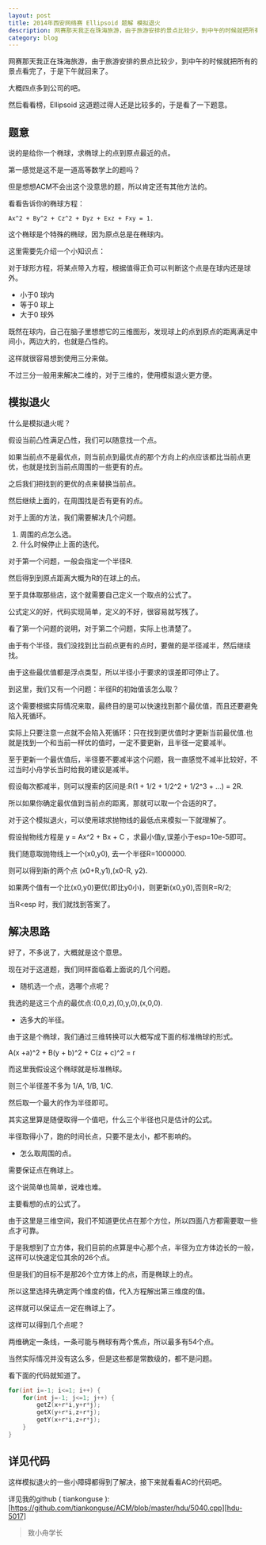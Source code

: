 ```yaml
---
layout: post
title: 2014年西安网络赛 Ellipsoid 题解 模拟退火
description: 网赛那天我正在珠海旅游，由于旅游安排的景点比较少，到中午的时候就把所有的景点看完了，于是下午就回来了。然后看看榜，Ellipsoid 这道题过得人还是比较多的，于是看了一下题意。
category: blog
---
```


网赛那天我正在珠海旅游，由于旅游安排的景点比较少，到中午的时候就把所有的景点看完了，于是下午就回来了。

大概四点多到公司的吧。

然后看看榜，Ellipsoid 这道题过得人还是比较多的，于是看了一下题意。


## 题意

说的是给你一个椭球，求椭球上的点到原点最近的点。

第一感觉是这不是一道高等数学上的题吗？

但是想想ACM不会出这个没意思的题，所以肯定还有其他方法的。

看看告诉你的椭球方程：

```
Ax^2 + By^2 + Cz^2 + Dyz + Exz + Fxy = 1.
```

这个椭球是个特殊的椭球，因为原点总是在椭球内。

这里需要先介绍一个小知识点：

对于球形方程，将某点带入方程，根据值得正负可以判断这个点是在球内还是球外。

* 小于0 球内
* 等于0 球上
* 大于0 球外


既然在球内，自己在脑子里想想它的三维图形，发现球上的点到原点的距离满足中间小，两边大的，也就是凸性的。

这样就很容易想到使用三分来做。

不过三分一般用来解决二维的，对于三维的，使用模拟退火更方便。

## 模拟退火

什么是模拟退火呢？

假设当前凸性满足凸性，我们可以随意找一个点。

如果当前点不是最优点，则当前点到最优点的那个方向上的点应该都比当前点更优，也就是找到当前点周围的一些更有的点。


之后我们把找到的更优的点来替换当前点。


然后继续上面的，在周围找是否有更有的点。

对于上面的方法，我们需要解决几个问题。

1. 周围的点怎么选。
2. 什么时候停止上面的迭代。


对于第一个问题，一般会指定一个半径R.

然后得到到原点距离大概为R的在球上的点。

至于具体取那些店，这个就需要自己定义一个取点的公式了。

公式定义的好，代码实现简单，定义的不好，很容易就写残了。

看了第一个问题的说明，对于第二个问题，实际上也清楚了。

由于有个半径，我们没找到比当前点更有的点时，要做的是半径减半，然后继续找。

由于这些最优值都是浮点类型，所以半径小于要求的误差即可停止了。

到这里，我们又有一个问题：半径R的初始值该怎么取？

这个需要根据实际情况来取，最终目的是可以快速找到那个最优值，而且还要避免陷入死循环。

实际上只要注意一点就不会陷入死循环：只在找到更优值时才更新当前最优值.也就是找到一个和当前一样优的值时，一定不要更新，且半径一定要减半。

至于更新一个最优值后，半径要不要减半这个问题，我一直感觉不减半比较好，不过当时小舟学长当时给我的建议是减半。

假设每次都减半，则可以搜索的区间是:R(1 + 1/2 + 1/2^2 + 1/2^3 + ...) = 2R.

所以如果你确定最优值到当前点的距离，那就可以取一个合适的R了。


对于这个模拟退火，可以使用球求抛物线的最低点来模拟一下就理解了。


假设抛物线方程是 y = Ax^2 + Bx + C ，求最小值y,误差小于esp=10e-5即可。

我们随意取抛物线上一个(x0,y0), 去一个半径R=1000000.

则可以得到新的两个点 (x0+R,y1),(x0-R, y2).

如果两个值有一个比(x0,y0)更优(即比y0小)，则更新(x0,y0),否则R=R/2;


当R<esp 时，我们就找到答案了。

## 解决思路

好了，不多说了，大概就是这个意思。

现在对于这道题，我们同样面临着上面说的几个问题。

* 随机选一个点，选哪个点呢？

我选的是这三个点的最优点:(0,0,z),(0,y,0),(x,0,0).


* 选多大的半径。

由于这是个椭球，我们通过三维转换可以大概写成下面的标准椭球的形式。

A(x +a)^2 + B(y + b)^2 + C(z + c)^2 = r 

而这里我假设这个椭球就是标准椭球。

则三个半径差不多为 1/A, 1/B, 1/C.

然后取一个最大的作为半径即可。

其实这里算是随便取得一个值吧，什么三个半径也只是估计的公式。

半径取得小了，跑的时间长点，只要不是太小，都不影响的。



* 怎么取周围的点。

需要保证点在椭球上。

这个说简单也简单，说难也难。

主要看想的点的公式了。

由于这里是三维空间，我们不知道更优点在那个方位，所以四面八方都需要取一些点才可靠。

于是我想到了立方体，我们目前的点算是中心那个点，半径为立方体边长的一般，这样可以快速定位其余的26个点。

但是我们的目标不是那26个立方体上的点，而是椭球上的点。

所以这里选择先确定两个维度的值，代入方程解出第三维度的值。

这样就可以保证点一定在椭球上了。


这样可以得到几个点呢？

两维确定一条线，一条可能与椭球有两个焦点，所以最多有54个点。

当然实际情况并没有这么多，但是这些都是常数级的，都不是问题。



看下面的代码就知道了。

```cpp
for(int i=-1; i<=1; i++) {
    for(int j=-1; j<=1; j++) {
        getZ(x+r*i,y+r*j);
        getX(y+r*i,z+r*j);
        getY(x+r*i,z+r*j);
    }
}
```

## 详见代码

这样模拟退火的一些小障碍都得到了解决，接下来就看看AC的代码吧。

详见我的github ( tiankonguse ):[https://github.com/tiankonguse/ACM/blob/master/hdu/5040.cpp][hdu-5017]


>    致小舟学长

[hdu-5017]: https://github.com/tiankonguse/ACM/blob/master/hdu/5017.cpp
